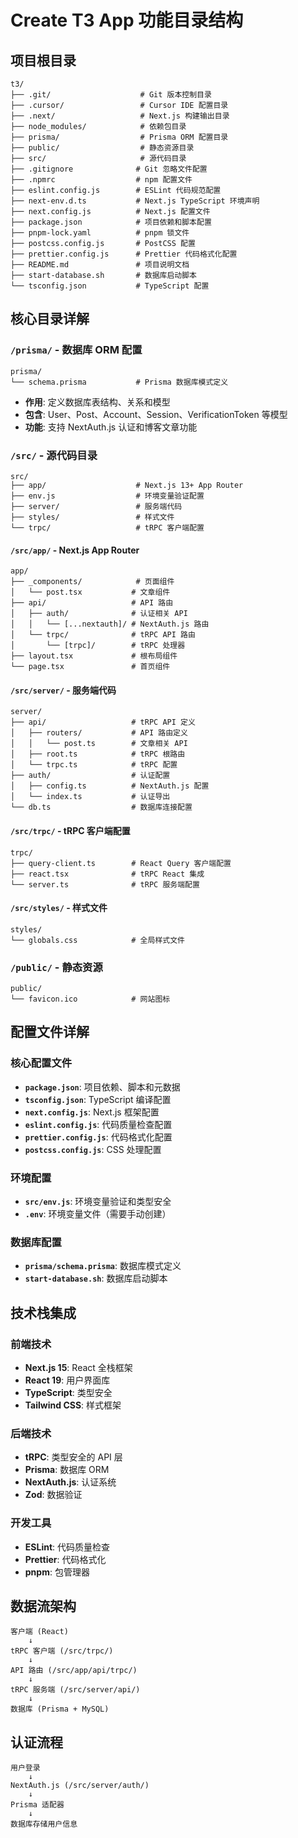 # Create T3 App 功能目录结构

## 项目根目录

```
t3/
├── .git/                    # Git 版本控制目录
├── .cursor/                 # Cursor IDE 配置目录
├── .next/                   # Next.js 构建输出目录
├── node_modules/            # 依赖包目录
├── prisma/                  # Prisma ORM 配置目录
├── public/                  # 静态资源目录
├── src/                     # 源代码目录
├── .gitignore              # Git 忽略文件配置
├── .npmrc                  # npm 配置文件
├── eslint.config.js        # ESLint 代码规范配置
├── next-env.d.ts           # Next.js TypeScript 环境声明
├── next.config.js          # Next.js 配置文件
├── package.json            # 项目依赖和脚本配置
├── pnpm-lock.yaml          # pnpm 锁文件
├── postcss.config.js       # PostCSS 配置
├── prettier.config.js      # Prettier 代码格式化配置
├── README.md               # 项目说明文档
├── start-database.sh       # 数据库启动脚本
└── tsconfig.json           # TypeScript 配置
```

## 核心目录详解

### `/prisma/` - 数据库 ORM 配置
```
prisma/
└── schema.prisma           # Prisma 数据库模式定义
```
- **作用**: 定义数据库表结构、关系和模型
- **包含**: User、Post、Account、Session、VerificationToken 等模型
- **功能**: 支持 NextAuth.js 认证和博客文章功能

### `/src/` - 源代码目录
```
src/
├── app/                    # Next.js 13+ App Router
├── env.js                  # 环境变量验证配置
├── server/                 # 服务端代码
├── styles/                 # 样式文件
└── trpc/                   # tRPC 客户端配置
```

#### `/src/app/` - Next.js App Router
```
app/
├── _components/            # 页面组件
│   └── post.tsx           # 文章组件
├── api/                   # API 路由
│   ├── auth/              # 认证相关 API
│   │   └── [...nextauth]/ # NextAuth.js 路由
│   └── trpc/              # tRPC API 路由
│       └── [trpc]/        # tRPC 处理器
├── layout.tsx             # 根布局组件
└── page.tsx               # 首页组件
```

#### `/src/server/` - 服务端代码
```
server/
├── api/                   # tRPC API 定义
│   ├── routers/           # API 路由定义
│   │   └── post.ts        # 文章相关 API
│   ├── root.ts            # tRPC 根路由
│   └── trpc.ts            # tRPC 配置
├── auth/                  # 认证配置
│   ├── config.ts          # NextAuth.js 配置
│   └── index.ts           # 认证导出
└── db.ts                  # 数据库连接配置
```

#### `/src/trpc/` - tRPC 客户端配置
```
trpc/
├── query-client.ts        # React Query 客户端配置
├── react.tsx              # tRPC React 集成
└── server.ts              # tRPC 服务端配置
```

#### `/src/styles/` - 样式文件
```
styles/
└── globals.css            # 全局样式文件
```

### `/public/` - 静态资源
```
public/
└── favicon.ico            # 网站图标
```

## 配置文件详解

### 核心配置文件
- **`package.json`**: 项目依赖、脚本和元数据
- **`tsconfig.json`**: TypeScript 编译配置
- **`next.config.js`**: Next.js 框架配置
- **`eslint.config.js`**: 代码质量检查配置
- **`prettier.config.js`**: 代码格式化配置
- **`postcss.config.js`**: CSS 处理配置

### 环境配置
- **`src/env.js`**: 环境变量验证和类型安全
- **`.env`**: 环境变量文件（需要手动创建）

### 数据库配置
- **`prisma/schema.prisma`**: 数据库模式定义
- **`start-database.sh`**: 数据库启动脚本

## 技术栈集成

### 前端技术
- **Next.js 15**: React 全栈框架
- **React 19**: 用户界面库
- **TypeScript**: 类型安全
- **Tailwind CSS**: 样式框架

### 后端技术
- **tRPC**: 类型安全的 API 层
- **Prisma**: 数据库 ORM
- **NextAuth.js**: 认证系统
- **Zod**: 数据验证

### 开发工具
- **ESLint**: 代码质量检查
- **Prettier**: 代码格式化
- **pnpm**: 包管理器

## 数据流架构

```
客户端 (React) 
    ↓
tRPC 客户端 (/src/trpc/)
    ↓
API 路由 (/src/app/api/trpc/)
    ↓
tRPC 服务端 (/src/server/api/)
    ↓
数据库 (Prisma + MySQL)
```

## 认证流程

```
用户登录
    ↓
NextAuth.js (/src/server/auth/)
    ↓
Prisma 适配器
    ↓
数据库存储用户信息
``` 